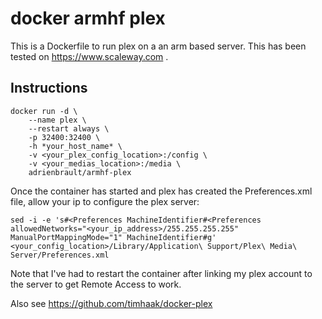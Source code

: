 # docker armhf plex

This is a Dockerfile to run plex on a an arm based server.
This has been tested on https://www.scaleway.com .

## Instructions

```
docker run -d \
    --name plex \
    --restart always \
    -p 32400:32400 \
    -h *your_host_name* \
    -v <your_plex_config_location>:/config \
    -v <your_medias_location>:/media \
    adrienbrault/armhf-plex
```

Once the container has started and plex has created the Preferences.xml file, allow your ip to configure the plex
server:

```
sed -i -e 's#<Preferences MachineIdentifier#<Preferences allowedNetworks="<your_ip_address>/255.255.255.255" ManualPortMappingMode="1" MachineIdentifier#g' <your_config_location>/Library/Application\ Support/Plex\ Media\ Server/Preferences.xml
```

Note that I've had to restart the container after linking my plex account to the server to get Remote Access to work. 

Also see https://github.com/timhaak/docker-plex
